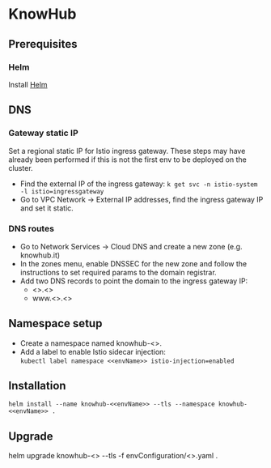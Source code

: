 # KnowHub

## Prerequisites
### Helm
Install [Helm](https://medium.com/google-cloud/install-secure-helm-in-gke-254d520061f7)
## DNS
### Gateway static IP
Set a regional static IP for Istio ingress gateway. These steps may have already been performed if this is not the first env to be deployed on the cluster.

  * Find the external IP of the ingress gateway: `k get svc -n istio-system -l istio=ingressgateway`
  * Go to VPC Network -> External IP addresses, find the ingress gateway IP and set it static.

### DNS routes
  * Go to Network Services -> Cloud DNS and create a new zone (e.g. knowhub.it)
  * In the zones menu, enable DNSSEC for the new zone and follow the instructions to set required params to the domain registrar.
  * Add two DNS records to point the domain to the ingress gateway IP:
    * <<envName>>.<<domain>>
    * www.<<envName>>.<<domain>>

## Namespace setup
  * Create a namespace named knowhub-<<envName>>.
  * Add a label to enable Istio sidecar injection:  
`kubectl label namespace <<envName>> istio-injection=enabled`

## Installation
`helm install --name knowhub-<<envName>> --tls --namespace knowhub-<<envName>> .`

## Upgrade
helm upgrade knowhub-<<envName>> --tls -f envConfiguration/<<envName>>.yaml .